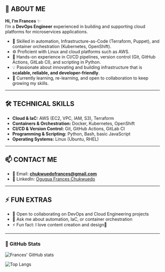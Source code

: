 ## 👋 ABOUT ME

**Hi, I’m Frances** ✨  
I’m a **DevOps Engineer** experienced in building and supporting cloud platforms for microservices applications.

- 🚀 Skilled in automation, Infrastructure-as-Code (Terraform, Puppet), and container orchestration (Kubernetes, OpenShift).
- ⚙️ Proficient with Linux and cloud platforms such as AWS.
- 🔄 Hands-on experience in CI/CD pipelines, version control (Git, GitHub Actions, GitLab CI), and scripting in Python.
- 💡 Passionate about innovating and building infrastructure that is **scalable, reliable, and developer-friendly**.
- 🌱 Currently learning, re-learning, and open to collaboration to keep growing my skills.

---

## 🛠 TECHNICAL SKILLS

- **Cloud & IaC:** AWS (EC2, VPC, IAM, S3), Terraform
- **Containers & Orchestration:** Docker, Kubernetes, OpenShift
- **CI/CD & Version Control:** Git, GitHub Actions, GitLab CI
- **Programming & Scripting:** Python, Bash, basic JavaScript
- **Operating Systems:** Linux (Ubuntu, RHEL)

---

## 📫 CONTACT ME

- 📧 Email: **chukwuedofrances@gmail.com**
- 💼 LinkedIn: [Ogugua Frances Chukwuedo](https://www.linkedin.com/in/oguguafranceschukwuedo/)

---

## ⚡ FUN EXTRAS

- 👯 Open to collaborating on DevOps and Cloud Engineering projects
- 💬 Ask me about automation, IaC, or container orchestration
- ⚡ Fun fact: I love content creation and design🎨

---

### 🌟 GitHub Stats

![Frances' GitHub stats](https://github-readme-stats.vercel.app/api?username=OguFran&show_icons=true&theme=radical)

![Top Langs](https://github-readme-stats.vercel.app/api/top-langs/?username=OguFran&layout=compact&theme=radical)
